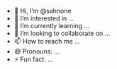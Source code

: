 - 👋 Hi, I’m @sahnone
- 👀 I’m interested in ...
- 🌱 I’m currently learning ...
- 💞️ I’m looking to collaborate on ...
- 📫 How to reach me ...
- 😄 Pronouns: ...
- ⚡ Fun fact: ...

<!---
sahnone/sahnone is a ✨ special ✨ repository because its `README.md` (this file) appears on your GitHub profile.
You can click the Preview link to take a look at your changes.
--->
